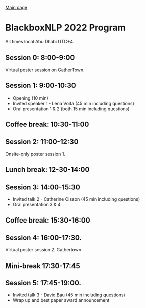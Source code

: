 
[Main page](index.md)

# BlackboxNLP 2022 Program

All times local Abu Dhabi UTC+4.

## Session 0: 8:00-9:00 

Virtual poster session on GatherTown.

## Session 1: 9:00-10:30

- Opening (10 min)
- Invited speaker 1 - Lena Voita (45 min including questions)
- Oral presentation 1 & 2 (both 15 min including questions)

## Coffee break: 10:30-11:00

## Session 2: 11:00-12:30

Onsite-only poster session 1.

## Lunch break: 12-30-14:00

## Session 3: 14:00-15:30

- Invited talk 2 - Catherine Olsson (45 min including questions)
- Oral presentation 3 & 4

## Coffee break: 15:30-16:00
 
## Session 4: 16:00-17:30.

Virtual poster session 2. Gathertown.

## Mini-break 17:30-17:45

## Session 5: 17:45-19:00.

- Invited talk 3 - David Bau (45 min including questions) 
- Wrap up and best paper award announcement
